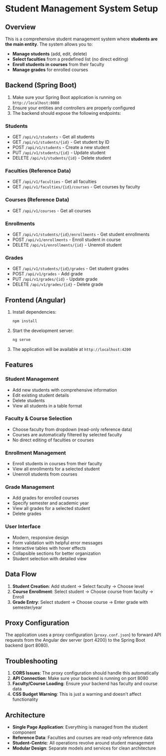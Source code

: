 # Student Management System Setup

## Overview

This is a comprehensive student management system where **students are the main entity**. The system allows you to:

- **Manage students** (add, edit, delete)
- **Select faculties** from a predefined list (no direct editing)
- **Enroll students in courses** from their faculty
- **Manage grades** for enrolled courses

## Backend (Spring Boot)

1. Make sure your Spring Boot application is running on `http://localhost:8080`
2. Ensure your entities and controllers are properly configured
3. The backend should expose the following endpoints:

### Students
- GET `/api/v1/students` - Get all students
- GET `/api/v1/students/{id}` - Get student by ID
- POST `/api/v1/students` - Create a new student
- PUT `/api/v1/students/{id}` - Update student
- DELETE `/api/v1/students/{id}` - Delete student

### Faculties (Reference Data)
- GET `/api/v1/faculties` - Get all faculties
- GET `/api/v1/faculties/{id}/courses` - Get courses by faculty

### Courses (Reference Data)
- GET `/api/v1/courses` - Get all courses

### Enrollments
- GET `/api/v1/students/{id}/enrollments` - Get student enrollments
- POST `/api/v1/enrollments` - Enroll student in course
- DELETE `/api/v1/enrollments/{id}` - Unenroll student

### Grades
- GET `/api/v1/students/{id}/grades` - Get student grades
- POST `/api/v1/grades` - Add grade
- PUT `/api/v1/grades/{id}` - Update grade
- DELETE `/api/v1/grades/{id}` - Delete grade

## Frontend (Angular)

1. Install dependencies:
   ```bash
   npm install
   ```

2. Start the development server:
   ```bash
   ng serve
   ```

3. The application will be available at `http://localhost:4200`

## Features

### Student Management
- Add new students with comprehensive information
- Edit existing student details
- Delete students
- View all students in a table format

### Faculty & Course Selection
- Choose faculty from dropdown (read-only reference data)
- Courses are automatically filtered by selected faculty
- No direct editing of faculties or courses

### Enrollment Management
- Enroll students in courses from their faculty
- View all enrollments for a selected student
- Unenroll students from courses

### Grade Management
- Add grades for enrolled courses
- Specify semester and academic year
- View all grades for a selected student
- Delete grades

### User Interface
- Modern, responsive design
- Form validation with helpful error messages
- Interactive tables with hover effects
- Collapsible sections for better organization
- Student selection with detailed view

## Data Flow

1. **Student Creation**: Add student → Select faculty → Choose level
2. **Course Enrollment**: Select student → Choose course from faculty → Enroll
3. **Grade Entry**: Select student → Choose course → Enter grade with semester/year

## Proxy Configuration

The application uses a proxy configuration (`proxy.conf.json`) to forward API requests from the Angular dev server (port 4200) to the Spring Boot backend (port 8080).

## Troubleshooting

1. **CORS Issues**: The proxy configuration should handle this automatically
2. **API Connection**: Make sure your backend is running on port 8080
3. **Faculty/Course Loading**: Ensure your backend has faculty and course data
4. **CSS Budget Warning**: This is just a warning and doesn't affect functionality

## Architecture

- **Single Page Application**: Everything is managed from the student component
- **Reference Data**: Faculties and courses are read-only reference data
- **Student-Centric**: All operations revolve around student management
- **Modular Design**: Separate models and services for clean architecture 